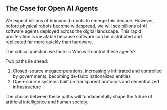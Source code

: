 ## The Case for Open AI Agents

We expect billions of humanoid robots to emerge this decade. However, before physical robots become widespread, we will see billions of AI software agents deployed across the digital landscape. This rapid proliferation is inevitable because software can be distributed and replicated far more quickly than hardware.

The critical question we face is: Who will control these agents?

Two paths lie ahead:
1. Closed-source megacorporations, increasingly infiltrated and controlled by governments, becoming de-facto nationalized entities
2. Open-source systems built on transparent protocols and decentralized infrastructure

The choice between these paths will fundamentally shape the future of artificial intelligence and human society.